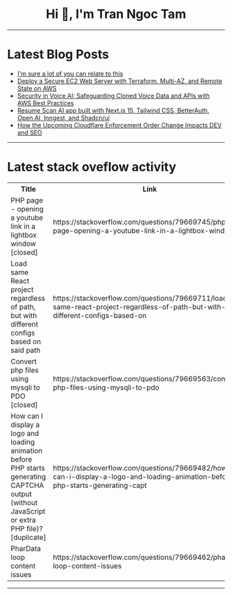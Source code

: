 <h1 align="center">Hi 👋, I'm Tran Ngoc Tam</h1>

---

# Latest Blog Posts 
<!-- BLOG-POST-LIST:START -->
- [I&#39;m sure a lot of you can relate to this](https://dev.to/k41r0n/im-sure-a-lot-of-you-can-relate-to-this-49nb)
- [Deploy a Secure EC2 Web Server with Terraform, Multi-AZ, and Remote State on AWS](https://dev.to/tejtandel/deploy-a-secure-ec2-web-server-with-terraform-multi-az-and-remote-state-on-aws-401g)
- [Security in Voice AI: Safeguarding Cloned Voice Data and APIs with AWS Best Practices](https://dev.to/semperfitodd/security-in-voice-ai-safeguarding-cloned-voice-data-and-apis-with-aws-best-practices-3i7d)
- [Resume Scan AI app built with Next.js 15, Tailwind CSS, BetterAuth, Open AI, Inngest, and Shadcn/ui](https://dev.to/saidmounaim/resume-scan-ai-app-built-with-nextjs-15-tailwind-css-betterauth-open-ai-inngest-and-shadcnui-2f66)
- [How the Upcoming Cloudflare Enforcement Order Change Impacts DEV and SEO](https://dev.to/bigbangsocial/how-the-upcoming-cloudflare-enforcement-order-change-impacts-dev-and-seo-mj3)
<!-- BLOG-POST-LIST:END -->

---

# Latest stack oveflow activity
<table>
  <tr><th>Title</th><th>Link</th></tr>
  <!-- STACKOVERFLOW:START --><tr><td>PHP page - opening a youtube link in a lightbox window [closed]</td><td>https://stackoverflow.com/questions/79669745/php-page-opening-a-youtube-link-in-a-lightbox-window</td></tr><tr><td>Load same React project regardless of path, but with different configs based on said path</td><td>https://stackoverflow.com/questions/79669711/load-same-react-project-regardless-of-path-but-with-different-configs-based-on</td></tr><tr><td>Convert php files using mysqli to PDO [closed]</td><td>https://stackoverflow.com/questions/79669563/convert-php-files-using-mysqli-to-pdo</td></tr><tr><td>How can I display a logo and loading animation before PHP starts generating CAPTCHA output &lpar;without JavaScript or extra PHP file&rpar;? [duplicate]</td><td>https://stackoverflow.com/questions/79669482/how-can-i-display-a-logo-and-loading-animation-before-php-starts-generating-capt</td></tr><tr><td>PharData loop content issues</td><td>https://stackoverflow.com/questions/79669462/phardata-loop-content-issues</td></tr><!-- STACKOVERFLOW:END -->
</table>

---


